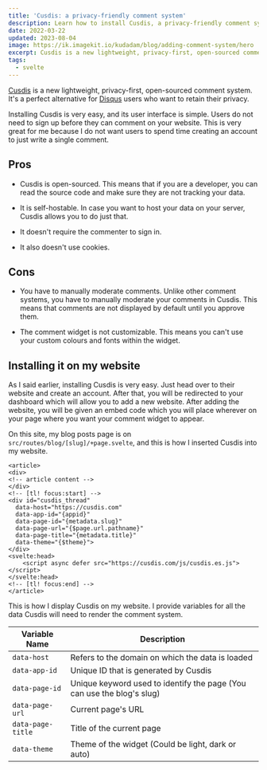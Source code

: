 ```yaml
---
title: 'Cusdis: a privacy-friendly comment system'
description: Learn how to install Cusdis, a privacy-friendly comment system, on your Svelte site with this
date: 2022-03-22
updated: 2023-08-04
image: https://ik.imagekit.io/kudadam/blog/adding-comment-system/hero
excerpt: Cusdis is a new lightweight, privacy-first, open-sourced comment system. It's a perfect alternative for Disqus users who want to retain their privacy, and it's also very lightweight
tags:
  - svelte
---
```


[Cusdis](https://cusdis.com/) is a new lightweight, privacy-first, open-sourced comment system. It's a perfect alternative for [Disqus](https://disqus.com/) users who want to retain their privacy.

Installing Cusdis is very easy, and its user interface is simple. Users do not need to sign up before they can comment on your website. This is very great for me because I do not want users to spend time creating an account to just write a single comment.

## Pros

- Cusdis is open-sourced.
  This means that if you are a developer, you can read the source code and make sure they are not tracking your data.

- It is self-hostable.
  In case you want to host your data on your server, Cusdis allows you to do just that.

- It doesn't require the commenter to sign in.

- It also doesn't use cookies.

## Cons

- You have to manually moderate comments.
  Unlike other comment systems, you have to manually moderate your comments in Cusdis. This means that comments are not displayed by default until you approve them.

- The comment widget is not customizable.
  This means you can't use your custom colours and fonts within the widget.

## Installing it on my website

As I said earlier, installing Cusdis is very easy. Just head over to their website and create an account. After that, you will be redirected to your dashboard which will allow you to add a new website. After adding the website, you will be given an embed code which you will place wherever on your page where you want your comment widget to appear.

On this site, my blog posts page is on `src/routes/blog/[slug]/+page.svelte`, and this is how I inserted Cusdis into my website.

```svelte
<article>
<div>
<!-- article content -->
</div>
<!-- [tl! focus:start] -->
<div id="cusdis_thread"
  data-host="https://cusdis.com"
  data-app-id="{appid}"
  data-page-id="{metadata.slug}"
  data-page-url="{$page.url.pathname}"
  data-page-title="{metadata.title}"
  data-theme="{$theme}">
</div>
<svelte:head>
    <script async defer src="https://cusdis.com/js/cusdis.es.js"></script>
</svelte:head>
<!-- [tl! focus:end] -->
</article>
```

This is how I display Cusdis on my website. I provide variables for all the data Cusdis will need to render the comment system.

| Variable Name     | Description                                                            |
| ----------------- | ---------------------------------------------------------------------- |
| `data-host`       | Refers to the domain on which the data is loaded                       |
| `data-app-id`     | Unique ID that is generated by Cusdis                                  |
| `data-page-id`    | Unique keyword used to identify the page (You can use the blog's slug) |
| `data-page-url`   | Current page's URL                                                     |
| `data-page-title` | Title of the current page                                              |
| `data-theme`      | Theme of the widget (Could be light, dark or auto)                     |